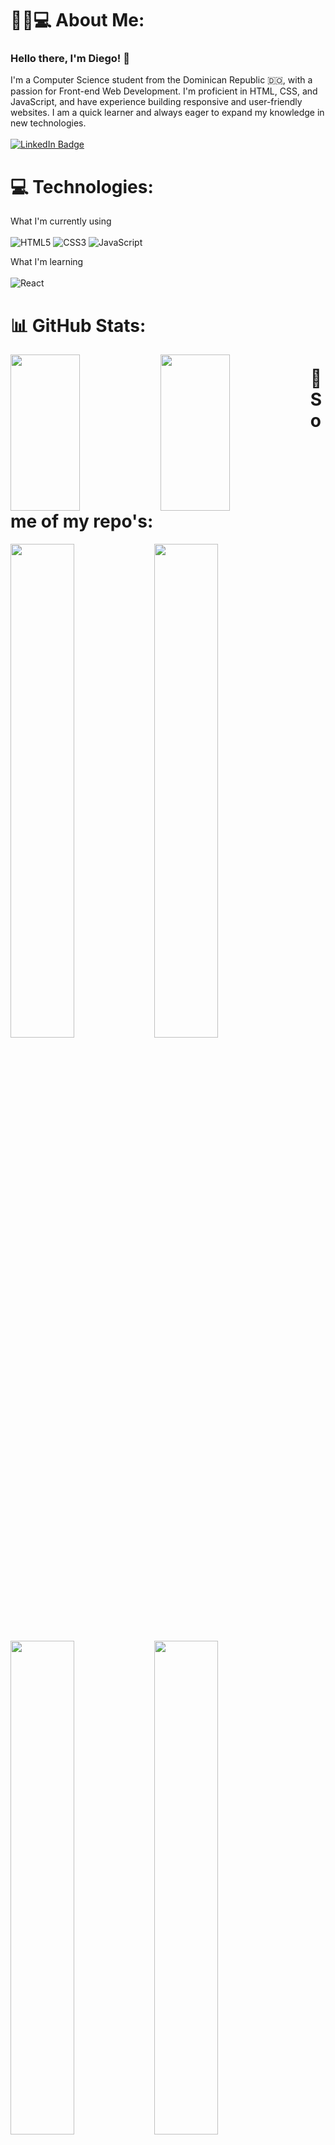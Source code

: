 

# 🧑‍🏻‍💻 About Me:
### Hello there, I'm Diego! 👋
I'm a Computer Science student from the Dominican Republic 🇩🇴, with a passion for Front-end Web Development. I'm proficient in HTML, CSS, and JavaScript, and have experience building responsive and user-friendly websites. I am a quick learner and always eager to expand my knowledge in new technologies. 
<br><br>
<a href="https://www.linkedin.com/in/dlopezl/">
<img src="https://img.shields.io/badge/dlopezl-blue?style=for-the-badge&logo=linkedin&logoColor=white" alt="LinkedIn Badge"/>
</a>
# 💻 Technologies:
What I'm currently using
<br><br>
![HTML5](https://img.shields.io/badge/html5-%23E34F26.svg?style=for-the-badge&logo=html5&logoColor=white)
![CSS3](https://img.shields.io/badge/css3-%231572B6.svg?style=for-the-badge&logo=css3&logoColor=white)
![JavaScript](https://img.shields.io/badge/javascript-%23323330.svg?style=for-the-badge&logo=javascript&logoColor=%23F7DF1E)
 
What I'm learning
<br><br>
![React](https://img.shields.io/badge/react-%2320232a.svg?style=for-the-badge&logo=react&logoColor=%2361DAFB)

# 📊 GitHub Stats:
<img align="left" width="47%" height="250" src="https://github-readme-stats.vercel.app/api?username=diegolopezl&theme=dark&hide_border=false&include_all_commits=true&count_private=true"/>
<img align="left" width="47%" height="250" src="https://github-readme-stats.vercel.app/api/top-langs/?username=diegolopezl&theme=dark&hide_border=false&include_all_commits=true&count_private=true&layout=compact"/>

# 💾 Some of my repo's:

<a href="https://github.com/diegolopezl/tip-calculator-app">
<img align="left" width="45%" src="https://github-readme-stats.vercel.app/api/pin/?username=diegolopezl&repo=tip-calculator-app&bg_color=151515"/>
</a>

<a href="https://github.com/diegolopezl/faq-accordion-card">
<img align="left" width="45%" src="https://github-readme-stats.vercel.app/api/pin/?username=diegolopezl&repo=faq-accordion-card&bg_color=151515"/>
</a>

<a href="https://github.com/diegolopezl/intro-component-with-signup-form">
<img align="left" width="45%" src="https://github-readme-stats.vercel.app/api/pin/?username=diegolopezl&repo=intro-component-with-signup-form&bg_color=151515"/>
</a>
<a href="https://github.com/diegolopezl/sunnyside-agency-landing-page">
<img align="left" width="45%" src="https://github-readme-stats.vercel.app/api/pin/?username=diegolopezl&repo=sunnyside-agency-landing-page&bg_color=151515"/>
</a>
